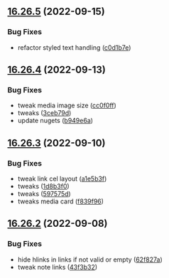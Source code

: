 ## [16.26.5](https://github.com/phandcock/GrampsView/compare/v16.26.4...v16.26.5) (2022-09-15)


### Bug Fixes

* refactor styled text handling ([c0d1b7e](https://github.com/phandcock/GrampsView/commit/c0d1b7ed55dbaad0889622f18e5c107315c7a025))



## [16.26.4](https://github.com/phandcock/GrampsView/compare/v16.26.3...v16.26.4) (2022-09-13)


### Bug Fixes

* tweak media image size ([cc0f0ff](https://github.com/phandcock/GrampsView/commit/cc0f0ff7af2975b46a77a8920c214e214873f6c7))
* tweaks ([3ceb79d](https://github.com/phandcock/GrampsView/commit/3ceb79d6e87ecfd42f91155f3cbe1b88fbb3a8ab))
* update nugets ([b949e6a](https://github.com/phandcock/GrampsView/commit/b949e6a9099cba20c9c9b73bc63eef136eee4ddf))



## [16.26.3](https://github.com/phandcock/GrampsView/compare/v16.26.2...v16.26.3) (2022-09-10)


### Bug Fixes

* tweak link cel layout ([a1e5b3f](https://github.com/phandcock/GrampsView/commit/a1e5b3f70c83d6a87d087acebfb5b8af60c170aa))
* tweaks ([1d8b3f0](https://github.com/phandcock/GrampsView/commit/1d8b3f05b34c66e6e7be1e32b870fd140e360d28))
* tweaks ([597575d](https://github.com/phandcock/GrampsView/commit/597575d4612dc66edd89495741ffb46eebc25322))
* tweaks media card ([f839f96](https://github.com/phandcock/GrampsView/commit/f839f96ffa785f5f2dd836da990481d8c5ff4394))



## [16.26.2](https://github.com/phandcock/GrampsView/compare/v16.26.1...v16.26.2) (2022-09-08)


### Bug Fixes

* hide hlinks in links if not valid or empty ([62f827a](https://github.com/phandcock/GrampsView/commit/62f827ad0030094e89c485149480961c535b3b2d))
* tweak note links ([43f3b32](https://github.com/phandcock/GrampsView/commit/43f3b32f083e47e66e81c089acf87be17745079b))



